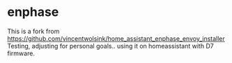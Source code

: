 # enphase

This is a fork from https://github.com/vincentwolsink/home_assistant_enphase_envoy_installer
Testing, adjusting for personal goals.. using it on homeassistant with D7 firmware.
